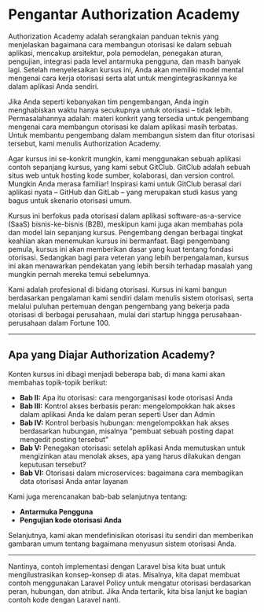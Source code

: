 # Pengantar Authorization Academy

Authorization Academy adalah serangkaian panduan teknis yang menjelaskan bagaimana cara membangun otorisasi ke dalam sebuah aplikasi, mencakup arsitektur, pola pemodelan, penegakan aturan, pengujian, integrasi pada level antarmuka pengguna, dan masih banyak lagi. Setelah menyelesaikan kursus ini, Anda akan memiliki model mental mengenai cara kerja otorisasi serta alat untuk mengintegrasikannya ke dalam aplikasi Anda sendiri.

Jika Anda seperti kebanyakan tim pengembangan, Anda ingin menghabiskan waktu hanya secukupnya untuk otorisasi – tidak lebih. Permasalahannya adalah: materi konkrit yang tersedia untuk pengembang mengenai cara membangun otorisasi ke dalam aplikasi masih terbatas. Untuk membantu pengembang dalam membangun sistem dan fitur otorisasi tersebut, kami menulis Authorization Academy.

Agar kursus ini se-konkrit mungkin, kami menggunakan sebuah aplikasi contoh sepanjang kursus, yang kami sebut GitClub. GitClub adalah sebuah situs web untuk hosting kode sumber, kolaborasi, dan version control. Mungkin Anda merasa familiar! Inspirasi kami untuk GitClub berasal dari aplikasi nyata – GitHub dan GitLab – yang merupakan studi kasus yang bagus untuk skenario otorisasi umum.

Kursus ini berfokus pada otorisasi dalam aplikasi software-as-a-service (SaaS) bisnis-ke-bisnis (B2B), meskipun kami juga akan membahas pola dan model lain sepanjang kursus. Pengembang dengan berbagai tingkat keahlian akan menemukan kursus ini bermanfaat. Bagi pengembang pemula, kursus ini akan memberikan dasar yang kuat tentang fondasi otorisasi. Sedangkan bagi para veteran yang lebih berpengalaman, kursus ini akan menawarkan pendekatan yang lebih bersih terhadap masalah yang mungkin pernah mereka temui sebelumnya.

Kami adalah profesional di bidang otorisasi. Kursus ini kami bangun berdasarkan pengalaman kami sendiri dalam menulis sistem otorisasi, serta melalui puluhan pertemuan dengan pengembang yang bekerja pada otorisasi di berbagai perusahaan, mulai dari startup hingga perusahaan-perusahaan dalam Fortune 100.

---

## Apa yang Diajar Authorization Academy?

Konten kursus ini dibagi menjadi beberapa bab, di mana kami akan membahas topik-topik berikut:

- **Bab II:** Apa itu otorisasi: cara mengorganisasi kode otorisasi Anda
- **Bab III:** Kontrol akses berbasis peran: mengelompokkan hak akses dalam aplikasi Anda ke dalam peran seperti User dan Admin
- **Bab IV:** Kontrol berbasis hubungan: mengelompokkan hak akses berdasarkan hubungan, misalnya "pembuat sebuah posting dapat mengedit posting tersebut"
- **Bab V:** Penegakan otorisasi: setelah aplikasi Anda memutuskan untuk mengizinkan atau menolak akses, apa yang harus dilakukan dengan keputusan tersebut?
- **Bab VI:** Otorisasi dalam microservices: bagaimana cara membagikan data otorisasi Anda antar layanan

Kami juga merencanakan bab-bab selanjutnya tentang:

- **Antarmuka Pengguna**
- **Pengujian kode otorisasi Anda**

Selanjutnya, kami akan mendefinisikan otorisasi itu sendiri dan memberikan gambaran umum tentang bagaimana menyusun sistem otorisasi Anda.

---

Nantinya, contoh implementasi dengan Laravel bisa kita buat untuk mengilustrasikan konsep-konsep di atas. Misalnya, kita dapat membuat contoh menggunakan Laravel Policy untuk mengatur otorisasi berdasarkan peran, hubungan, dan atribut. Jika Anda tertarik, kita bisa lanjut ke bagian contoh kode dengan Laravel nanti.